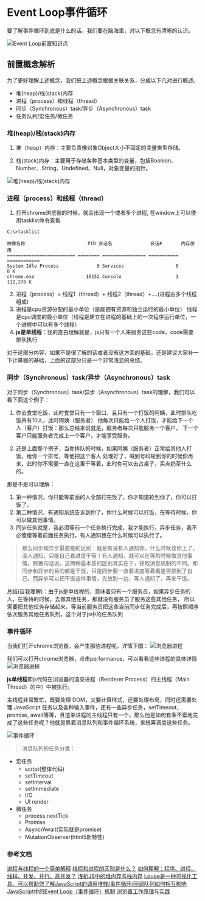 # Event Loop事件循环

要了解事件循环到底是什么的话，我们要在脑海里，对以下概念有清晰的认识。

![Event Loop前置知识点](../src/event1.png)

## 前置概念解析

为了更好理解上述概念，我们把上述概念根据关联关系，分成以下几对进行概述。

* 堆(heap)/栈(stack)内存
* 进程（process）和线程（thread）
* 同步（Synchronous）task/异步（Asynchronous）task
* 任务队列/宏任务/微任务

### 堆(heap)/栈(stack)内存

1. 堆（heap）内存：主要负责像对象Object大小不固定的变量类型存储。

2. 栈(stack)内存：主要用于存储各种基本类型的变量，包括Boolean、Number、String、Undefined、Null，对象变量的指针。

![堆(heap)/栈(stack)内存](../src/event2.png)


### 进程（process）和线程（thread）

1. 打开chrome浏览器的时候，就会出现一个或者多个进程, 在window上可以使用tasklist命令查看

```
C:\>tasklist

映像名称                       PID 会话名              会话#       内存使用
========================= ======== ================ =========== ============
System Idle Process              0 Services                   0          8 K
chrome.exe                   16152 Console                    1    112,276 K
```

2. 进程（process）= 线程1（thread）+ 线程2（thread）+....(进程由多个线程组成)
3. 进程是cpu资源分配的最小单位（是能拥有资源和独立运行的最小单位）
线程是cpu调度的最小单位（线程是建立在进程的基础上的一次程序运行单位，一个进程中可以有多个线程）
4. **js是单线程**：我的直白理解就是，js只有一个人来服务这些code，code需要排队执行

对于这部分内容，如果不是很了解的话或者没有这方面的基础，还是建议大家补一下计算器的基础，上面的这部分只是一个非常浅显的总结。

### 同步（Synchronous）task/异步（Asynchronous）task

对于同步（Synchronous）task/异步（Asynchronous）task的理解，我们可以看下面这个例子：

1. 你去食堂吃饭，此时食堂只有一个窗口，且只有一个打饭的阿姨，此时排队吃饭共有10人，此时阿姨（服务者）
他每次只能给一个人打饭，才能给下一个人（客户）打饭：那么总结来说就是，服务者每次只能服务一个客户，
下一个客户只能服务者完成上一个客户，才能享受服务。

2. 还是上面那个例子，当你排队的时候，如果阿姨（服务者）正常给其他人打饭，给你一个排号，等他把这个客人
处理好了，喊到号码轮到你的时候你再来，此时你不需要一直在这里干等着，此时你可以去占桌子，买点奶茶什么的。

那是不是可以理解：
1. 第一种情况，你只能等前面的人全部打完饭了，你才知道轮到你了，你可以打饭了。
2. 第二种情况，有通知系统告诉到你了，你什么时候可以打饭，在等待时候，你可以做其他事情。
3. 同步任务就是，我必须等前一个任务执行完成，我才能执行。异步任务，我不必傻傻等着前面任务执行，有人通知我在什么时候可以执行了。

>那么同步和异步最直接的区别：就是有没有人通知你，什么时候该你上了，没人通知，只能自己看进度干等！有人通知，就可以在等的时候做其他事情。那换句话说，这两种最本质的区别其实在于，获取消息机制的不同。即同步和异步的目的都是干饭，只是同步要一直看进度等着看是否排到了自己。而异步可以把干饭这件事情，先放到一边，等人通知了，再来干饭。


总结(自我理解)：由于js是单线程的，意味着只有一个服务员，如果异步任务的人，在等待的时候，去做其他任务，那就没有服务员了服务这些其他任务，
所以需要把其他任务存储起来，等当前服务员把这些当前同步任务完成后，再按照顺序依次服务其他任务队列，这个对于js中的任务队列

### 事件循环

当我们打开chrome浏览器，会产生那些进程呢，详情下图：
![浏览器进程](../src/event6.png)

我们可以打开chrome浏览器，点击performance，可以看看这些进程的具体详情
![浏览器进程](../src/event3.png)

**js单线程**即js代码在浏览器的渲染进程（Renderer Process）的主线程（Main Thread）的中）中被执行。

主线程非常繁忙，既要处理 DOM，又要计算样式，还要处理布局，同时还需要处理 JavaScript 任务以及各种输入事件，还有一些异步任务，setTimeout，promise, await等等，且渲染进程的主线程只有一个，那么他是如何有条不紊地完成了这些任务呢？他就是靠着消息队列和事件循环系统，来统筹调度这些任务。

![事件循环](../src/event4.png)

> 消息队列的任务分类：

* 宏任务
  * script(整体代码)
  * setTimeout
  * setInterval
  * setImmediate
  * I/O
  * UI render
* 微任务
  * process.nextTick
  * Promise
  * Async/Await(实际就是promise)
  * MutationObserver(html5新特性)

### 参考文档

[进程与线程的一个简单解释](https://www.ruanyifeng.com/blog/2013/04/processes_and_threads.html)
[线程和进程的区别是什么？](https://www.zhihu.com/question/25532384)
[如何理解：程序、进程、线程、并发、并行、高并发？](https://www.zhihu.com/question/307100151/answer/894486042)
[浅析JS中的堆内存与栈内存](https://www.cnblogs.com/heioray/p/9487093.html)
[Loupe是一种可视化工具，可以帮助您了解JavaScript的调用堆栈/事件循环/回调队列如何相互影响](http://latentflip.com/loupe/)
[JavaScript中的Event Loop（事件循环）机制](https://zhuanlan.zhihu.com/p/145383822)
[浏览器工作原理与实践](https://time.geekbang.org/column/article/132931)